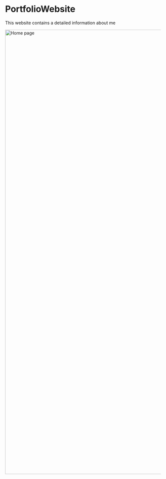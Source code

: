 # PortfolioWebsite

This website contains a detailed information about me

<img width="1440" alt="Home page" src="https://user-images.githubusercontent.com/101949258/189256095-bfecf8c7-784a-4a05-bcd2-6c87532a7170.png">
